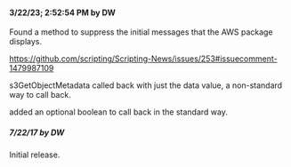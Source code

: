 #### 3/22/23; 2:52:54 PM by DW

Found a method to suppress the initial messages that the AWS package displays.

https://github.com/scripting/Scripting-News/issues/253#issuecomment-1479987109

s3GetObjectMetadata called back with just the data value, a non-standard way to call back.

added an optional boolean to call back in the standard way.

##### 7/22/17 by DW

Initial release.

